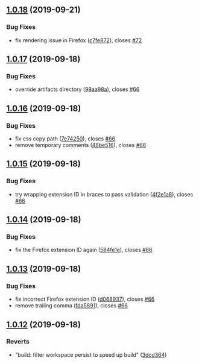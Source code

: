 ## [1.0.18](https://github.com/NoxHarmonium/mule-preview/compare/v1.0.17...v1.0.18) (2019-09-21)


### Bug Fixes

* fix rendering issue in Firefox ([c7fe872](https://github.com/NoxHarmonium/mule-preview/commit/c7fe872)), closes [#72](https://github.com/NoxHarmonium/mule-preview/issues/72)

## [1.0.17](https://github.com/NoxHarmonium/mule-preview/compare/v1.0.16...v1.0.17) (2019-09-18)


### Bug Fixes

* override artifacts directory ([98aa98a](https://github.com/NoxHarmonium/mule-preview/commit/98aa98a)), closes [#66](https://github.com/NoxHarmonium/mule-preview/issues/66)

## [1.0.16](https://github.com/NoxHarmonium/mule-preview/compare/v1.0.15...v1.0.16) (2019-09-18)


### Bug Fixes

* fix css copy path ([7e74250](https://github.com/NoxHarmonium/mule-preview/commit/7e74250)), closes [#66](https://github.com/NoxHarmonium/mule-preview/issues/66)
* remove temporary comments ([48be516](https://github.com/NoxHarmonium/mule-preview/commit/48be516)), closes [#66](https://github.com/NoxHarmonium/mule-preview/issues/66)

## [1.0.15](https://github.com/NoxHarmonium/mule-preview/compare/v1.0.14...v1.0.15) (2019-09-18)


### Bug Fixes

* try wrapping extension ID in braces to pass validation ([4f2e1a8](https://github.com/NoxHarmonium/mule-preview/commit/4f2e1a8)), closes [#66](https://github.com/NoxHarmonium/mule-preview/issues/66)

## [1.0.14](https://github.com/NoxHarmonium/mule-preview/compare/v1.0.13...v1.0.14) (2019-09-18)


### Bug Fixes

* fix the Firefox extension ID again ([584fe1e](https://github.com/NoxHarmonium/mule-preview/commit/584fe1e)), closes [#66](https://github.com/NoxHarmonium/mule-preview/issues/66)

## [1.0.13](https://github.com/NoxHarmonium/mule-preview/compare/v1.0.12...v1.0.13) (2019-09-18)


### Bug Fixes

* fix incorrect Firefox extension ID ([d068937](https://github.com/NoxHarmonium/mule-preview/commit/d068937)), closes [#66](https://github.com/NoxHarmonium/mule-preview/issues/66)
* remove trailing comma ([fda5891](https://github.com/NoxHarmonium/mule-preview/commit/fda5891)), closes [#66](https://github.com/NoxHarmonium/mule-preview/issues/66)

## [1.0.12](https://github.com/NoxHarmonium/mule-preview/compare/v1.0.11...v1.0.12) (2019-09-18)


### Reverts

* "build: filter workspace persist to speed up build" ([3dcd364](https://github.com/NoxHarmonium/mule-preview/commit/3dcd364))
